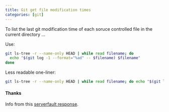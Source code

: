 ```yaml
---
title: Git get file modification times
categories: [git]
---
```


To list the last git modification time of each soruce controlled file in the current directory ...
<!--more-->
Use:

```bash
git ls-tree -r --name-only HEAD | while read filename; do
  echo "$(git log -1 --format="%ad" -- $filename) $filename"
done
```

Less readable one-liner:
```bash
git ls-tree -r --name-only HEAD | while read filename; do echo "$(git log -1 --format="%ad" -- $filename) $filename"; done
```

#### Thanks

Info from this [serverfault response](https://serverfault.com/a/401450).